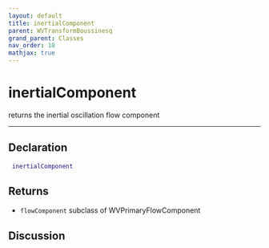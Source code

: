 ```yaml
---
layout: default
title: inertialComponent
parent: WVTransformBoussinesq
grand_parent: Classes
nav_order: 18
mathjax: true
---
```


#  inertialComponent

returns the inertial oscillation flow component


---

## Declaration
```matlab
 inertialComponent
```
## Returns
+ `flowComponent`  subclass of WVPrimaryFlowComponent

## Discussion

        
